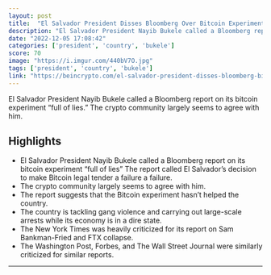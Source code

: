 ```yaml
---
layout: post
title:  "El Salvador President Disses Bloomberg Over Bitcoin Experiment Criticisms"
description: "El Salvador President Nayib Bukele called a Bloomberg report on its bitcoin experiment “full of lies.” The crypto community largely seems to agree with him."
date: "2022-12-05 17:08:42"
categories: ['president', 'country', 'bukele']
score: 70
image: "https://i.imgur.com/440bV7O.jpg"
tags: ['president', 'country', 'bukele']
link: "https://beincrypto.com/el-salvador-president-disses-bloomberg-bitcoin-experiment-criticisms/"
---
```


El Salvador President Nayib Bukele called a Bloomberg report on its bitcoin experiment “full of lies.” The crypto community largely seems to agree with him.

## Highlights

- El Salvador President Nayib Bukele called a Bloomberg report on its bitcoin experiment “full of lies” The report called El Salvador’s decision to make Bitcoin legal tender a failure a failure.
- The crypto community largely seems to agree with him.
- The report suggests that the Bitcoin experiment hasn’t helped the country.
- The country is tackling gang violence and carrying out large-scale arrests while its economy is in a dire state.
- The New York Times was heavily criticized for its report on Sam Bankman-Fried and FTX collapse.
- The Washington Post, Forbes, and The Wall Street Journal were similarly criticized for similar reports.

---
